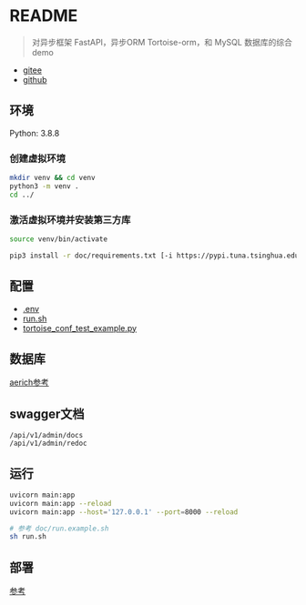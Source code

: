 # README

> 对异步框架 FastAPI，异步ORM Tortoise-orm，和 MySQL 数据库的综合demo

- [gitee](https://gitee.com/pankla/fastapi_tortoise_mysql)
- [github](https://github.com/panla/fastapi_tortoise_mysql)

## 环境

Python: 3.8.8

### 创建虚拟环境

```bash
mkdir venv && cd venv
python3 -m venv .
cd ../
```

### 激活虚拟环境并安装第三方库

```bash
source venv/bin/activate

pip3 install -r doc/requirements.txt [-i https://pypi.tuna.tsinghua.edu.cn/simple]
```

## 配置

- [.env](doc/config/env.example)
- [run.sh](doc/run.example.sh)
- [tortoise_conf_test_example.py](doc/config/tortoise_conf_test_example.py)

## 数据库

[aerich参考](doc/db/aerich.md)

## swagger文档

```text
/api/v1/admin/docs
/api/v1/admin/redoc
```

## 运行

```bash
uvicorn main:app
uvicorn main:app --reload
uvicorn main:app --host='127.0.0.1' --port=8000 --reload

# 参考 doc/run.example.sh
sh run.sh
```

## 部署

[参考](doc/deploy)
